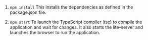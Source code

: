 1) `npm install`
    This installs the dependencies as defined in the package.json file.
    
2) `npm start`
    To launch the TypeScript compiler (tsc) to compile the application and wait for changes. 
    It also starts the lite-server and launches the browser to run the application.
